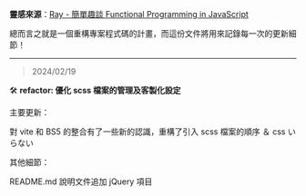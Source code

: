 **靈感來源**：[Ray - 簡單趣談 Functional Programming in JavaScript](https://israynotarray.com/javascript/20211219/3830068067/)

總而言之就是一個重構專案程式碼的計畫，而這份文件將用來記錄每一次的更新細節！

***

> 2024/02/19

🛠️ **refactor: 優化 scss 檔案的管理及客製化設定**

主要更新：

對 vite 和 BS5 的整合有了一些新的認識，重構了引入 scss 檔案的順序 ＆ css いらない

其他細節：

README.md 說明文件追加 jQuery 項目
